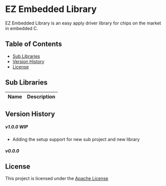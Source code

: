 # EZ Embedded Library
EZ Embedded Library is an easy apply driver library for chips on the market in embedded C.

## Table of Contents
- [Sub Libraries](#sub-libraries)
- [Version History](#sub-libraries)
- [License](#license)

## Sub Libraries
| Name | Description |
|---|---|

## Version History
##### v1.0.0 WIP
- Adding the setup support for new sub project and new library

##### v0.0.0

## License
This project is licensed under the [Apache License](LICENSE)
